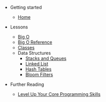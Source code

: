 <!-- docs/_sidebar.md -->

- Getting started

  - [Home](/)

- Lessons

  - [Big O](intro-to-computer-science/lessons/big-o.md)
  - [Big O Reference](intro-to-computer-science/lessons/big-o-reference.md)
  - [Classes](intro-to-computer-science/lessons/classes.md)
  - Data Structures
    - [Stacks and Queues](intro-to-computer-science/lessons/stacks-queues.md)
    - [Linked List](intro-to-computer-science/lessons/linkedlist.md)
    - [Hash Tables](intro-to-computer-science/lessons/hashtable.md)
    - [Bloom Filters](intro-to-computer-science/lessons/bloom-filters.md)

- Further Reading

  - [Level Up Your Core Programming Skills](https://www.amazon.nl/Common-Sense-Guide-Data-Structures-Algorithms/dp/1680507222/ref=asc_df_1680507222/?tag=nlshogostdde-21&linkCode=df0&hvadid=454743612456&hvpos=&hvnetw=g&hvrand=18182143489403045599&hvpone=&hvptwo=&hvqmt=&hvdev=c&hvdvcmdl=&hvlocint=&hvlocphy=9040053&hvtargid=pla-917825050002&psc=1)
